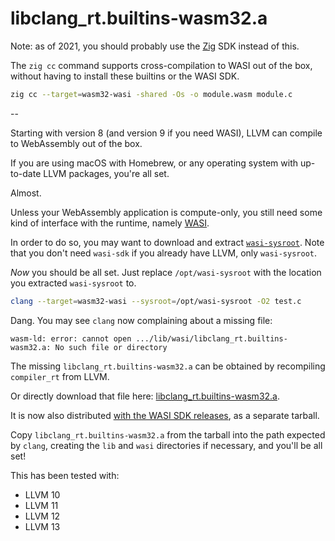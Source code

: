 # libclang_rt.builtins-wasm32.a

Note: as of 2021, you should probably use the [Zig](https://ziglang.org) SDK instead of this.

The `zig cc` command supports cross-compilation to WASI out of the box, without having to install these
builtins or the WASI SDK.

```sh
zig cc --target=wasm32-wasi -shared -Os -o module.wasm module.c
```

--

Starting with version 8 (and version 9 if you need WASI), LLVM can compile to WebAssembly out of the box.

If you are using macOS with Homebrew, or any operating system with up-to-date LLVM packages, you're all set.

Almost.

Unless your WebAssembly application is compute-only, you still need some kind of interface with the runtime, namely [WASI](https://wasi.dev).

In order to do so, you may want to download and extract [`wasi-sysroot`](https://github.com/WebAssembly/wasi-sdk/releases). Note that you don't need `wasi-sdk` if you already have LLVM, only `wasi-sysroot`.

*Now* you should be all set. Just replace `/opt/wasi-sysroot` with the location you extracted `wasi-sysroot` to.

```sh
clang --target=wasm32-wasi --sysroot=/opt/wasi-sysroot -O2 test.c
```

Dang. You may see `clang` now complaining about a missing file:

```text
wasm-ld: error: cannot open .../lib/wasi/libclang_rt.builtins-wasm32.a: No such file or directory
```

The missing `libclang_rt.builtins-wasm32.a` can be obtained by recompiling `compiler_rt` from LLVM.

Or directly download that file here: [libclang_rt.builtins-wasm32.a](precompiled/).

It is now also distributed [with the WASI SDK releases](https://github.com/WebAssembly/wasi-sdk/releases), as a separate tarball.

Copy `libclang_rt.builtins-wasm32.a` from the tarball into the path expected by `clang`, creating the `lib` and `wasi` directories if necessary, and you'll be all set!

This has been tested with:
- LLVM 10
- LLVM 11
- LLVM 12
- LLVM 13
